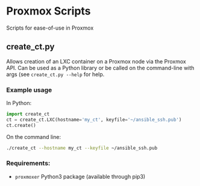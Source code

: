 # Proxmox Scripts

Scripts for ease-of-use in Proxmox

## create_ct.py

Allows creation of an LXC container on a Proxmox node via the Proxmox API.
Can be used as a Python library or be called on the command-line with args
(see `create_ct.py --help` for help.

### Example usage

In Python:

```python
import create_ct
ct = create_ct.LXC(hostname='my_ct', keyfile='~/ansible_ssh.pub')
ct.create()
```

On the command line:

```bash
./create_ct --hostname my_ct --keyfile ~/ansible_ssh.pub
```

### Requirements:

  - `proxmoxer` Python3 package (available through pip3)
